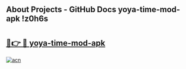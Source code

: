 ## About Projects - GitHub Docs yoya-time-mod-apk !z0h6s

# <h2><a href="https://andorid.site?title=yoya-time-mod-apk&ref=13PRO">🔗👉 🔴 yoya-time-mod-apk</a></h2>

[![acn](https://github.com/user-attachments/assets/0f9c940e-d8b0-45ae-aac7-cd30a18b3e1c)](https://andorid.site?title=yoya-time-mod-apk&ref=13PRO)

